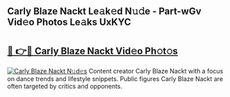 ## Carly Blaze Nackt Le𝚊k𝚎d N𝚞𝚍e - Part-wGv Vid𝚎o Photos Le𝚊ks UxKYC

# <h2><a href="http://fb83u0.evod.top/?m=Carly+Blaze+Nackt">🔗 👉🔴 Carly Blaze Nackt Vid𝚎o Ph𝚘t𝚘s</a></h2>

[![Carly Blaze Nackt N𝚞d𝚎s](https://i.imgur.com/8V9OHl7.gif)](http://fb83u0.evod.top/?m=Carly+Blaze+Nackt)
Content creator Carly Blaze Nackt with a focus on dance trends and lifestyle snippets. Public figures Carly Blaze Nackt are often targeted by critics and opponents. 
